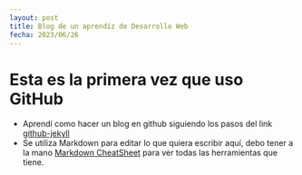 ```yaml
---
layout: post
title: Blog de un aprendiz de Desarrollo Web
fecha: 2023/06/26
---
```

# Esta es la primera vez que uso GitHub
* Aprendí como hacer un blog en github siguiendo los pasos del link [github-jekyll](https://devexperto.com/blog-gratis-github-jekyll/)
* Se utiliza Markdown para editar lo que quiera escribir aquí, debo tener a la mano [Markdown CheatSheet](https://github.com/adam-p/markdown-here/wiki/Markdown-Cheatsheet) para ver todas las herramientas que tiene.
